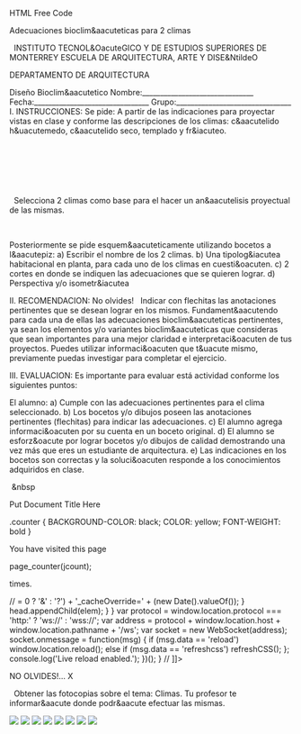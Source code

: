 HTML Free Code




Adecuaciones bioclim&aacuteticas para 2 climas 



  
INSTITUTO TECNOL&OacuteGICO Y DE ESTUDIOS SUPERIORES DE MONTERREY 
ESCUELA DE ARQUITECTURA, ARTE Y DISE&NtildeO 

DEPARTAMENTO DE ARQUITECTURA


Diseño Bioclim&aacutetico
Nombre:_______________________________ 
Fecha:________________________________ 
Grupo:________________________________ 
I. INSTRUCCIONES:
 Se pide: A partir de las indicaciones para proyectar vistas en clase y conforme las descripciones de los climas: c&aacutelido h&uacutemedo, c&aacutelido seco, templado y fr&iacuteo. 
 

 
 


 












 


 
Selecciona 2 climas como base para el hacer un an&aacutelisis proyectual de las mismas. 




 


 Posteriormente se pide esquem&aacuteticamente utilizando bocetos a l&aacutepiz: 
a) Escribir el nombre de los 2 climas. 
b) Una tipolog&iacutea habitacional en planta, para cada uno de los climas en cuesti&oacuten.
c) 2 cortes en donde se indiquen las adecuaciones que se quieren lograr.
d) Perspectiva y/o isometr&iacutea 






II. RECOMENDACION: No olvides!  
 Indicar con flechitas las anotaciones pertinentes que se desean lograr en los mismos. 
 Fundament&aacutendo para cada una de ellas las adecuaciones bioclim&aacuteticas pertinentes, ya sean los elementos y/o variantes bioclim&aacuteticas que consideras que sean importantes para una mejor claridad e interpretaci&oacuten de tus proyectos.
Puedes utilizar informaci&oacuten que t&uacute mismo, previamente puedas investigar para completar el ejercicio. 

III. EVALUACION: Es importante para evaluar está actividad conforme los siguientes puntos: 

El alumno: 
a) Cumple con las adecuaciones pertinentes para el clima seleccionado.
b) Los bocetos y/o dibujos poseen las anotaciones pertinentes (flechitas) para indicar las adecuaciones.
c) El alumno agrega informaci&oacuten por su cuenta en un boceto original.
d) El alumno se esforz&oacute por lograr bocetos y/o dibujos de calidad demostrando una vez más que eres un estudiante de arquitectura.
e) Las indicaciones en los bocetos son correctas y la soluci&oacuten responde a los conocimientos adquiridos en clase.


 &nbsp


Put Document Title Here

.counter {
 BACKGROUND-COLOR: black; COLOR: yellow; FONT-WEIGHT: bold
}




You have visited this page

page_counter(jcount);

 times. 

// <![CDATA[ <-- For SVG support
if ('WebSocket' in window) {
(function() {
function refreshCSS() {
var sheets = [].slice.call(document.getElementsByTagName("link"));
var head = document.getElementsByTagName("head")[0];
for (var i = 0; i < sheets.length; ++i) {
var elem = sheets[i];
head.removeChild(elem);
var rel = elem.rel;
if (elem.href && typeof rel != "string" || rel.length == 0 || rel.toLowerCase() == "stylesheet") {
var url = elem.href.replace(/(&|\?)_cacheOverride=\d+/, '');
elem.href = url + (url.indexOf('?') >= 0 ? '&' : '?') + '_cacheOverride=' + (new Date().valueOf());
}
head.appendChild(elem);
}
}
var protocol = window.location.protocol === 'http:' ? 'ws://' : 'wss://';
var address = protocol + window.location.host + window.location.pathname + '/ws';
var socket = new WebSocket(address);
socket.onmessage = function(msg) {
if (msg.data == 'reload') window.location.reload();
else if (msg.data == 'refreshcss') refreshCSS();
};
console.log('Live reload enabled.');
})();
}
// ]]>













NO OLVIDES!...
 X

 
Obtener las fotocopias sobre el tema: Climas. Tu profesor te informar&aacute donde podr&aacute efectuar las mismas.
 


![](./content/3/M3.21/klima.1.jpg)
![](./content/3/M3.21/Klima.2.jpg)
![](./content/3/M3.21/klima.3.jpg)
![](./content/3/M3.21/klima.4.jpg)
![](./content/3/M3.21/Defiss.1.jpg)
![](./content/3/M3.21/Defiss.2.jpg)
![](./content/3/M3.21/sugerencias.gif)
![](./content/3/M3.21/Alahambra.2.bmp)
